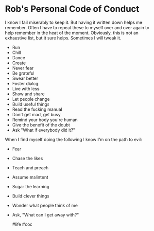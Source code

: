 # Rob's Personal Code of Conduct

I know I fail miserably to keep it. But having it written down helps me
remember. Often I have to repeat these to myself over and over again to
help remember in the heat of the moment. Obviously, this is not an
exhaustive list, but it sure helps. Sometimes I will tweak it.

* Run
* Chill
* Dance
* Create
* Never fear
* Be grateful
* Swear better
* Foster dialog
* Live with less
* Show and share
* Let people change
* Build useful things
* Read the fucking manual
* Don't get mad, get busy 
* Remind your body you're human
* Give the benefit of the doubt
* Ask "What if everybody did it?"

When I find myself doing the following I know I'm on the path to evil:

* Fear
* Chase the likes
* Teach and preach
* Assume malintent
* Sugar the learning
* Build clever things
* Wonder what people think of me
* Ask, "What can I get away with?"

    #life #coc
